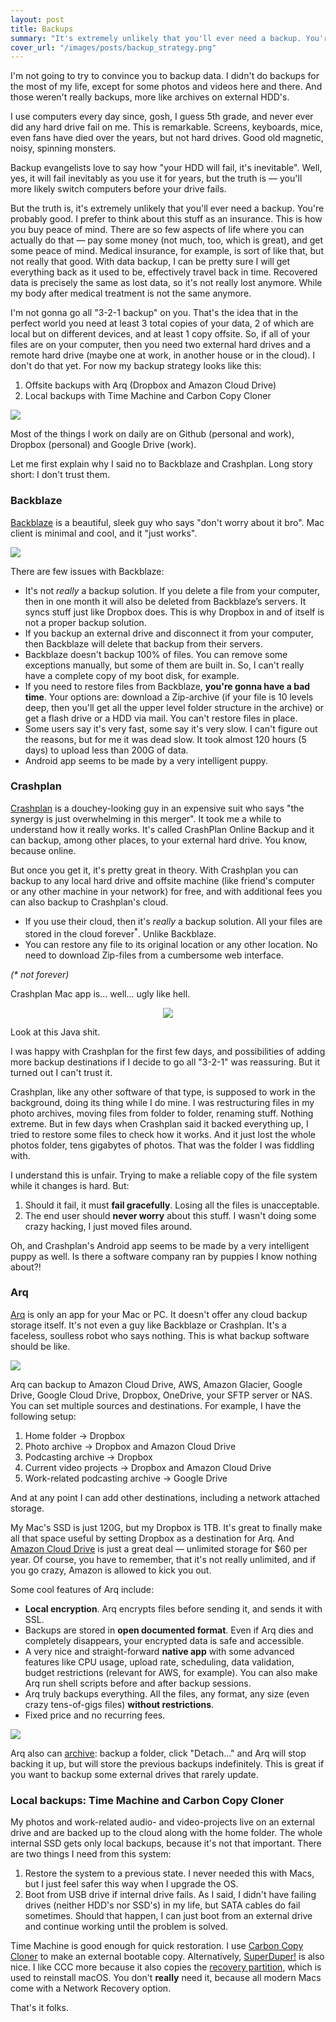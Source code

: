 ```yaml
---
layout: post
title: Backups
summary: "It's extremely unlikely that you'll ever need a backup. You're probably good. I prefer to think about this stuff as an insurance. This is how you buy peace of mind."
cover_url: "/images/posts/backup_strategy.png"
---
```


I'm not going to try to convince you to backup data. I didn't do backups for the most of my life, except for some photos and videos here and there. And those weren't really backups, more like archives on external HDD's. 

I use computers every day since, gosh, I guess 5th grade, and never ever did any hard drive fail on me. This is remarkable. Screens, keyboards, mice, even fans have died over the years, but not hard drives. Good old magnetic, noisy, spinning monsters.

Backup evangelists love to say how "your HDD will fail, it's inevitable". Well, yes, it will fail inevitably as you use it for years, but the truth is — you'll more likely switch computers before your drive fails.

But the truth is, it's extremely unlikely that you'll ever need a backup. You're probably good. I prefer to think about this stuff as an insurance. This is how you buy peace of mind. There are so few aspects of life where you can actually do that — pay some money (not much, too, which is great), and get some peace of mind. Medical insurance, for example, is sort of like that, but not really that good. With data backup, I can be pretty sure I will get everything back as it used to be, effectively travel back in time. Recovered data is precisely the same as lost data, so it's not really lost anymore. While my body after medical treatment is not the same anymore.

I'm not gonna go all "3-2-1 backup" on you. That's the idea that in the perfect world you need at least 3 total copies of your data, 2 of which are local but on different devices, and at least 1 copy offsite. So, if all of your files are on your computer, then you need two external hard drives and a remote hard drive (maybe one at work, in another house or in the cloud). I don't do that yet. For now my backup strategy looks like this:

1. Offsite backups with Arq (Dropbox and Amazon Cloud Drive)
2. Local backups with Time Machine and Carbon Copy Cloner

![](/images/posts/backup_strategy.png)

Most of the things I work on daily are on Github (personal and work), Dropbox (personal) and Google Drive (work). 

Let me first explain why I said no to Backblaze and Crashplan. Long story short: I don't trust them.

### Backblaze

[Backblaze](https://www.backblaze.com/) is a beautiful, sleek guy who says "don't worry about it bro". Mac client is minimal and cool, and it "just works". 

![](/images/posts/backblaze.jpg)

There are few issues with Backblaze:

- It's not *really* a backup solution. If you delete a file from your computer, then in one month it will also be deleted from Backblaze’s servers. It syncs stuff just like Dropbox does. This is why Dropbox in and of itself is not a proper backup solution.
- If you backup an external drive and disconnect it from your computer, then Backblaze will delete that backup from their servers. 
- Backblaze doesn't backup 100% of files. You can remove some exceptions manually, but some of them are built in. So, I can't really have a complete copy of my boot disk, for example.
- If you need to restore files from Backblaze, **you're gonna have a bad time**. Your options are: download a Zip-archive (if your file is 10 levels deep, then you'll get all the upper level folder structure in the archive) or get a flash drive or a HDD via mail. You can't restore files in place.
- Some users say it's very fast, some say it's very slow. I can't figure out the reasons, but for me it was dead slow. It took almost 120 hours (5 days) to upload less than 200G of data.
- Android app seems to be made by a very intelligent puppy.

### Crashplan

[Crashplan](https://www.crashplan.com/) is a douchey-looking guy in an expensive suit who says "the synergy is just overwhelming in this merger". It took me a while to understand how it really works. It's called CrashPlan Online Backup and it can backup, among other places, to your external hard drive. You know, because online.

But once you get it, it's pretty great in theory. With Crashplan you can backup to any local hard drive and offsite machine (like friend's computer or any other machine in your network) for free, and with additional fees you can also backup to Crashplan's cloud.

- If you use their cloud, then it's *really* a backup solution. All your files are stored in the cloud forever<sup>*</sup>. Unlike Backblaze.
- You can restore any file to its original location or any other location. No need to download Zip-files from a cumbersome web interface. 

_(* not forever)_

Crashplan Mac app is... well... ugly like hell.

<div style="text-align: center; margin-bottom: 1em;">
<img src="/images/posts/crashplan.png"/>
</div>

Look at this Java shit. 

I was happy with Crashplan for the first few days, and possibilities of adding more backup destinations if I decide to go all "3-2-1" was reassuring. But it turned out I can't trust it.

Crashplan, like any other software of that type, is supposed to work in the background, doing its thing while I do mine. I was restructuring files in my photo archives, moving files from folder to folder, renaming stuff. Nothing extreme. But in few days when Crashplan said it backed everything up, I tried to restore some files to check how it works. And it just lost the whole photos folder, tens gigabytes of photos. That was the folder I was fiddling with.

I understand this is unfair. Trying to make a reliable copy of the file system while it changes is hard. But:

1. Should it fail, it must **fail gracefully**. Losing all the files is unacceptable.
2. The end user should **never worry** about this stuff. I wasn't doing some crazy hacking, I just moved files around.

Oh, and Crashplan's Android app seems to be made by a very intelligent puppy as well. Is there a software company ran by puppies I know nothing about?!

### Arq

[Arq](https://www.arqbackup.com/) is only an app for your Mac or PC. It doesn't offer any cloud backup storage itself. It's not even a guy like Backblaze or Crashplan. It's a faceless, soulless robot who says nothing. This is what backup software should be like.

![](/images/posts/arq.png)

Arq can backup to Amazon Cloud Drive, AWS, Amazon Glacier, Google Drive, Google Cloud Drive, Dropbox, OneDrive, your SFTP server or NAS. You can set multiple sources and destinations. For example, I have the following setup:

1. Home folder → Dropbox
2. Photo archive → Dropbox and Amazon Cloud Drive
3. Podcasting archive → Dropbox
3. Current video projects → Dropbox and Amazon Cloud Drive
4. Work-related podcasting archive → Google Drive

And at any point I can add other destinations, including a network attached storage.

My Mac's SSD is just 120G, but my Dropbox is 1TB. It's great to finally make all that space useful by setting Dropbox as a destination for Arq. And [Amazon Cloud Drive](https://www.amazon.com/clouddrive/home) is just a great deal — unlimited storage for $60 per year. Of course, you have to remember, that it's not really unlimited, and if you go crazy, Amazon is allowed to kick you out.

Some cool features of Arq include:

- **Local encryption**. Arq encrypts files before sending it, and sends it with SSL.
- Backups are stored in **open documented format**. Even if Arq dies and completely disappears, your encrypted data is safe and accessible.
- A very nice and straight-forward **native app** with some advanced features like CPU usage, upload rate, scheduling, data validation, budget restrictions (relevant for AWS, for example). You can also make Arq run shell scripts before and after backup sessions.
- Arq truly backups everything. All the files, any format, any size (even crazy tens-of-gigs files) **without restrictions**.
- Fixed price and no recurring fees.

![](/images/posts/arq2.png)

Arq also can [archive](https://www.arqbackup.com/arq_help/pages/archiving.html): backup a folder, click "Detach..." and Arq will stop backing it up, but will store the previous backups indefinitely. This is great if you want to backup some external drives that rarely update.

### Local backups: Time Machine and Carbon Copy Cloner

My photos and work-related audio- and video-projects live on an external drive and are backed up to the cloud along with the home folder. The whole internal SSD gets only local backups, because it's not that important. There are two things I need from this system:

1. Restore the system to a previous state. І never needed this with Macs, but I just feel safer this way when I upgrade the OS. 
2. Boot from USB drive if internal drive fails. As I said, I didn't have failing drives (neither HDD's nor SSD's) in my life, but SATA cables do fail sometimes. Should that happen, I can just boot from an external drive and continue working until the problem is solved.

Time Machine is good enough for quick restoration. I use [Carbon Copy Cloner](https://bombich.com/) to make an external bootable copy. Alternatively, [SuperDuper!](http://www.shirt-pocket.com/SuperDuper/SuperDuperDescription.html) is also nice. I like CCC more because it also copies the [recovery partition](https://bombich.com/kb/ccc4/cloning-apples-recovery-hd-partition), which is used to reinstall macOS. You don't **really** need it, because all modern Macs come with a Network Recovery option.

That's it folks.





